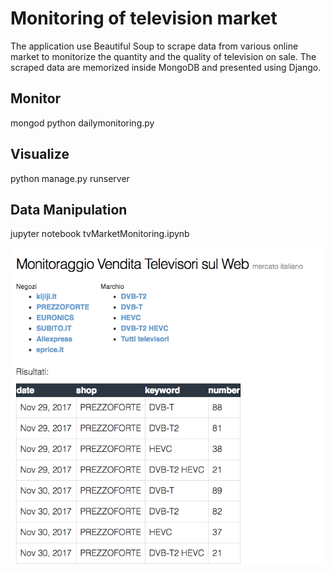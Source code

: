 # Monitoring of television market

The application use Beautiful Soup to scrape data from various online market to monitorize the quantity and the quality of television on sale.
The scraped data are memorized inside MongoDB and presented using Django.

## Monitor
mongod
python dailymonitoring.py

## Visualize
python manage.py runserver

## Data Manipulation
jupyter notebook
tvMarketMonitoring.ipynb

![](https://github.com/ndrberna/tvMarketMonitoring/blob/master/dataViz/frontend.png)



